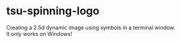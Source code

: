 # tsu-spinning-logo
Creating a 2.5d dynamic image using symbols in a terminal window.\
It only works on Windows!
